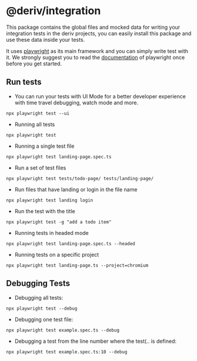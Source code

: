 # @deriv/integration

This package contains the global files and mocked data for writing your integration tests in the deriv projects, you can easily install this package and use these data inside your tests.

It uses [playwright](https://playwright.dev/) as its main framework and you can simply write test with it.
We strongly suggest you to read the [documentation](https://playwright.dev/docs/intro) of playwright once before you get started.

## Run tests

-   You can run your tests with UI Mode for a better developer experience with time travel debugging, watch mode and more.

```
npx playwright test --ui
```

-   Running all tests

```
npx playwright test
```

-   Running a single test file

```
npx playwright test landing-page.spec.ts
```

-   Run a set of test files

```
npx playwright test tests/todo-page/ tests/landing-page/
```

-   Run files that have landing or login in the file name

```
npx playwright test landing login
```

-   Run the test with the title

```
npx playwright test -g "add a todo item"
```

-   Running tests in headed mode

```
npx playwright test landing-page.spec.ts --headed
```

-   Running tests on a specific project

```
npx playwright test landing-page.ts --project=chromium
```

## Debugging Tests

-   Debugging all tests:

```
npx playwright test --debug
```

-   Debugging one test file:

```
npx playwright test example.spec.ts --debug
```

-   Debugging a test from the line number where the test(.. is defined:

```
npx playwright test example.spec.ts:10 --debug
```

